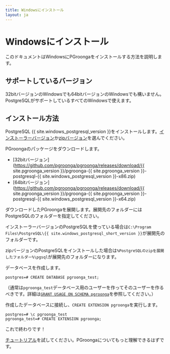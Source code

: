 ```yaml
---
title: Windowsにインストール
layout: ja
---
```


# Windowsにインストール

このドキュメントはWindowsにPGroongaをインストールする方法を説明します。

## サポートしているバージョン

32bitバージョンのWindowsでも64bitバージョンのWindowsでも構いません。PostgreSQLがサポートしているすべてのWindowsで使えます。

## インストール方法

PostgreSQL {{ site.windows_postgresql_version }}をインストールします。[インストーラーバージョン](http://www.enterprisedb.com/products-services-training/pgdownload)か[zipバージョン](http://www.enterprisedb.com/products-services-training/pgbindownload)を選んでください。

PGroongaのパッケージをダウンロードします。

  * [32bitバージョン](https://github.com/pgroonga/pgroonga/releases/download/{{ site.pgroonga_version }}/pgroonga-{{ site.pgroonga_version }}-postgresql-{{ site.windows_postgresql_version }}-x86.zip)
  * [64bitバージョン](https://github.com/pgroonga/pgroonga/releases/download/{{ site.pgroonga_version }}/pgroonga-{{ site.pgroonga_version }}-postgresql-{{ site.windows_postgresql_version }}-x64.zip)

ダウンロードしたPGroongaを展開します。展開先のフォルダーにはPostgreSQLのフォルダーを指定してください。

インストーラーバージョンのPostgreSQLを使っている場合は`C:\Program Files\PostgreSQL\{{ site.windows_postgresql_short_version }}`が展開先のフォルダーです。

zipバージョンのPostgreSQLをインストールした場合は`%PostgreSQLのzipを展開したフォルダー%\pgsql`が展開先のフォルダーになります。

データベースを作成します。

```text
postgres=# CREATE DATABASE pgroonga_test;
```

（通常は`pgroonga_test`データベース用のユーザーを作ってそのユーザーを作るべきです。詳細は[`GRANT USAGE ON SCHEMA pgroonga`](../reference/grant-usage-on-schema-pgroonga.html)を参照してください。）

作成したデータベースに接続し、`CREATE EXTENSION pgroonga`を実行します。

```text
postgres=# \c pgroonga_test
pgroonga_test=# CREATE EXTENSION pgroonga;
```

これで終わりです！

[チュートリアル](../tutorial/)を試してください。PGroongaについてもっと理解できるはずです。
